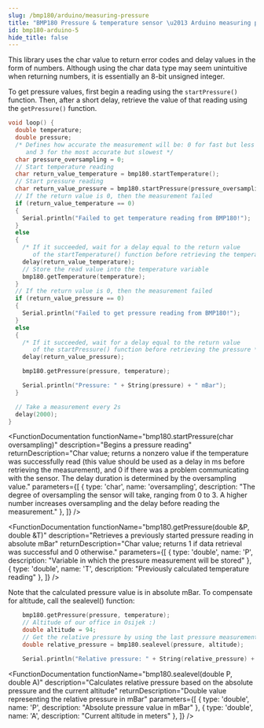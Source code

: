 ```yaml
---
slug: /bmp180/arduino/measuring-pressure
title: "BMP180 Pressure & temperature sensor \u2013 Arduino measuring pressure"
id: bmp180-arduino-5
hide_title: false
---
```

<WarningBox>This library uses the char value to return error codes and delay values in the form of numbers. Although using the char data type may seem unintuitive when returning numbers, it is essentially an 8-bit unsigned integer.</WarningBox>

To get pressure values, first begin a reading using the `startPressure()` function. Then, after a short delay, retrieve the value of that reading using the `getPressure()` function.

```cpp
void loop() {
  double temperature;
  double pressure;
  /* Defines how accurate the measurement will be: 0 for fast but less accurate,
     and 3 for the most accurate but slowest */
  char pressure_oversampling = 0;
  // Start temperature reading
  char return_value_temperature = bmp180.startTemperature();
  // Start pressure reading
  char return_value_pressure = bmp180.startPressure(pressure_oversampling);
  // If the return value is 0, then the measurement failed
  if (return_value_temperature == 0)
  {
    Serial.println("Failed to get temperature reading from BMP180!");
  }
  else
  {
    /* If it succeeded, wait for a delay equal to the return value
       of the startTemperature() function before retrieving the temperature */
    delay(return_value_temperature);
    // Store the read value into the temperature variable
    bmp180.getTemperature(temperature);
  }
  // If the return value is 0, then the measurement failed
  if (return_value_pressure == 0)
  {
    Serial.println("Failed to get pressure reading from BMP180!");
  }
  else
  {
    /* If it succeeded, wait for a delay equal to the return value
       of the startPressure() function before retrieving the pressure */
    delay(return_value_pressure);

    bmp180.getPressure(pressure, temperature);

    Serial.println("Pressure: " + String(pressure) + " mBar");
  }

  // Take a measurement every 2s
  delay(2000);
}
```

<CenteredImage src="/img/bmp180/bmp180_pressure.png" alt="Serial monitor pressure readings" caption="Serial monitor" width="100%" />

<FunctionDocumentation
  functionName="bmp180.startPressure(char oversampling)"
  description="Begins a pressure reading"
  returnDescription="Char value; returns a nonzero value if the temperature was successfully read (this value should be used as a delay in ms before retrieving the measurement), and 0 if there was a problem communicating with the sensor. The delay duration is determined by the oversampling value."
  parameters={[
   { type: 'char', name: 'oversampling', description: "The degree of oversampling the sensor will take, ranging from 0 to 3. A higher number increases oversampling and the delay before reading the measurement." },
  ]}
/>

<FunctionDocumentation
  functionName="bmp180.getPressure(double &P, double &T)"
  description="Retrieves a previously started pressure reading in absolute mBar"
  returnDescription="Char value; returns 1 if data retrieval was successful and 0 otherwise."
  parameters={[
  { type: 'double', name: 'P', description: "Variable in which the pressure measurement will be stored" },
  { type: 'double', name: 'T', description: "Previously calculated temperature reading" },
  ]}
/>

<WarningBox>Note that the calculated pressure value is in absolute mBar. To compensate for altitude, call the sealevel() function:</WarningBox>

```cpp
    bmp180.getPressure(pressure, temperature);
    // Altitude of our office in Osijek :)
    double altitude = 94;
    // Get the relative pressure by using the last pressure measurement and altitude
    double relative_pressure = bmp180.sealevel(pressure, altitude);

    Serial.println("Relative pressure: " + String(relative_pressure) + " mBar");
```

<CenteredImage src="/img/bmp180/bmp180_relative.png" alt="Serial monitor relative pressure readings" caption="Serial monitor" width="100%" />

<FunctionDocumentation
  functionName="bmp180.sealevel(double P, double A)"
  description="Calculates relative pressure based on the absolute pressure and the current altitude"
  returnDescription="Double value representing the relative pressure in mBar"
  parameters={[
  { type: 'double', name: 'P', description: "Absolute pressure value in mBar" },
  { type: 'double', name: 'A', description: "Current altitude in meters" },
  ]}
/>